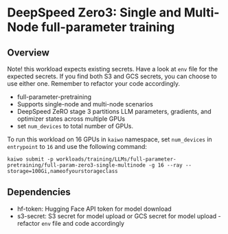 # DeepSpeed Zero3: Single and Multi-Node full-parameter training

## Overview

Note! this workload expects existing secrets. Have a look at `env` file for the expected secrets. If you find both S3 and GCS secrets, you can choose to use either one. Remember to refactor your code accordingly.

- full-parameter-pretraining
- Supports single-node and multi-node scenarios
- DeepSpeed ZeRO stage 3 partitions LLM parameters, gradients, and optimizer states across multiple GPUs
- set `num_devices` to total number of GPUs.

To run this workload on 16 GPUs in `kaiwo` namespace, set `num_devices` in `entrypoint` to `16` and use the following command:

`kaiwo submit -p workloads/training/LLMs/full-parameter-pretraining/full-param-zero3-single-multinode -g 16 --ray --storage=100Gi,nameofyourstorageclass`

## Dependencies
- hf-token: Hugging Face API token for model download
- s3-secret: S3 secret for model upload or GCS secret for model upload - refactor `env` file and code accordingly